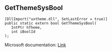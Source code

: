 ## GetThemeSysBool

```
[DllImport("uxtheme.dll", SetLastError = true)]
public static extern bool GetThemeSysBool(
   IntPtr hTheme,
   int iBoolId
);
```

Microsoft documentation: [Link](https://docs.microsoft.com/en-us/windows/win32/api/uxtheme/nf-uxtheme-getthemesysbool)
